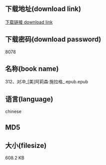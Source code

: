 ## 下载地址(download link)
[下载链接 download link](https://voluble-croquembouche-d321dc.netlify.app/?s=312%E3%80%81%E5%AF%B9%E5%86%B2_%5B%E7%BE%8E%5D%E9%98%BF%E8%8E%89%E6%A3%AE%C2%B7%E6%96%BD%E6%8B%89%E6%A0%BC_.epub)

## 下载密码(download password)
8078

## 名称(book name)
312、对冲_[美]阿莉森·施拉格_.epub.epub

## 语言(language)
chinese

## MD5


## 大小(filesize)
608.2 KB
